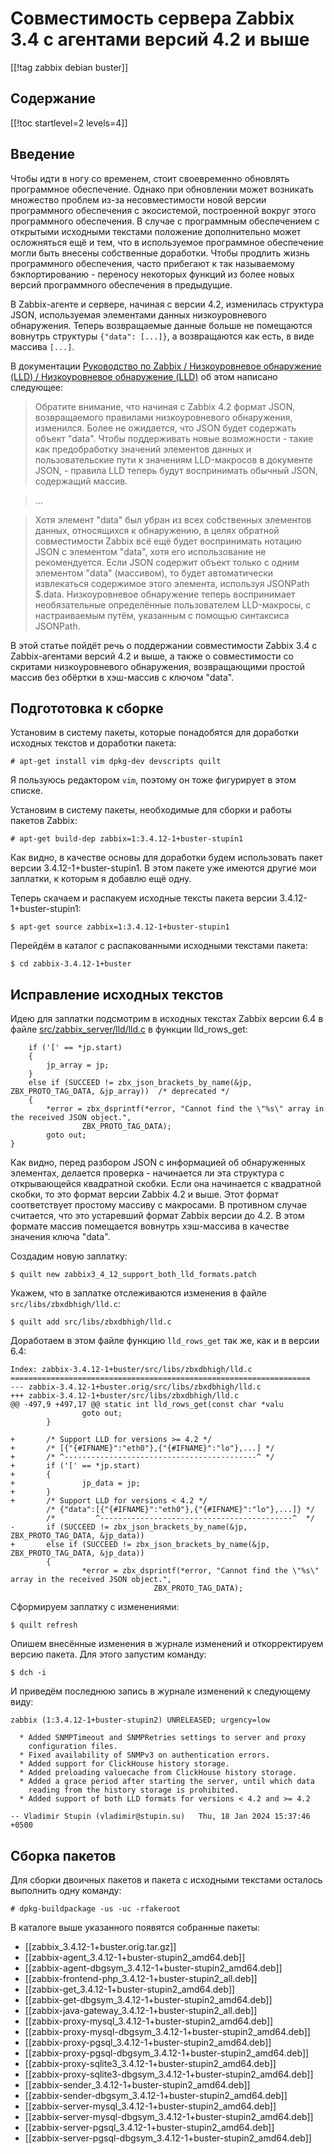 Совместимость сервера Zabbix 3.4 с агентами версий 4.2 и выше
=============================================================

[[!tag zabbix debian buster]]

Содержание
----------

[[!toc startlevel=2 levels=4]]

Введение
--------

Чтобы идти в ногу со временем, стоит своевременно обновлять программное обеспечение. Однако при обновлении может возникать множество проблем из-за несовместимости новой версии программного обеспечения с экосистемой, построенной вокруг этого программного обеспечения. В случае с программным обеспечением с открытыми исходными текстами положение дополнительно может осложняться ещё и тем, что в используемое программное обеспечение могли быть внесены собственные доработки. Чтобы продлить жизнь программного обеспечения, часто прибегают к так называемому бэкпортированию - переносу некоторых функций из более новых версий программного обеспечения в предыдущие.

В Zabbix-агенте и сервере, начиная с версии 4.2, изменилась структура JSON, используемая элементами данных низкоуровневого обнаружения. Теперь возвращаемые данные больше не помещаются вовнутрь структуры `{"data": [...]}`, а возвращаются как есть, в виде массива `[...]`.

В документации [Руководство по Zabbix / Низкоуровневое обнаружение (LLD) / Низкоуровневое обнаружение (LLD)](https://www.zabbix.com/documentation/current/ru/manual/discovery/low_level_discovery) об этом написано следующее:

> Обратите внимание, что начиная с Zabbix 4.2 формат JSON, возвращаемого правилами низкоуровневого обнаружения, изменился. Более не ожидается, что JSON будет содержать объект "data". Чтобы поддерживать новые возможности - такие как предобработку значений элементов данных и пользовательские пути к значениям LLD-макросов в документе JSON, - правила LLD теперь будут воспринимать обычный JSON, содержащий массив.

> ...

> Хотя элемент "data" был убран из всех собственных элементов данных, относящихся к обнаружению, в целях обратной совместимости Zabbix всё ещё будет воспринимать нотацию JSON с элементом "data", хотя его использование не рекомендуется. Если JSON содержит объект только с одним элементом "data" (массивом), то будет автоматически извлекаться содержимое этого элемента, используя JSONPath $.data. Низкоуровневое обнаружение теперь воспринимает необязательные определённые пользователем LLD-макросы, с настраиваемым путём, указанным с помощью синтаксиса JSONPath.

В этой статье пойдёт речь о поддержании совместимости Zabbix 3.4 с Zabbix-агентами версий 4.2 и выше, а также о совместимости со скритами низкоуровневого обнаружения, возвращающими простой массив без обёртки в хэш-массив с ключом "data".

Подгототовка к сборке
---------------------

Установим в систему пакеты, которые понадобятся для доработки исходных текстов и доработки пакета:

    # apt-get install vim dpkg-dev devscripts quilt

Я пользуюсь редактором `vim`, поэтому он тоже фигурирует в этом списке.

Установим в систему пакеты, необходимые для сборки и работы пакетов Zabbix:

    # apt-get build-dep zabbix=1:3.4.12-1+buster-stupin1

Как видно, в качестве основы для доработки будем использовать пакет версии 3.4.12-1+buster-stupin1. В этом пакете уже имеются другие мои заплатки, к которым я добавлю ещё одну.

Теперь скачаем и распакуем исходные тексты пакета версии 3.4.12-1+buster-stupin1:

    $ apt-get source zabbix=1:3.4.12-1+buster-stupin1

Перейдём в каталог с распакованными исходными текстами пакета:

    $ cd zabbix-3.4.12-1+buster

Исправление исходных текстов
----------------------------

Идею для заплатки подсмотрим в исходных текстах Zabbix версии 6.4 в файле [src/zabbix_server/lld/lld.c](https://git.zabbix.com/projects/ZBX/repos/zabbix/browse/src/zabbix_server/lld/lld.c?at=refs%2Fheads%2Frelease%2F6.4) в функции lld_rows_get:

    	if ('[' == *jp.start)
    	{
    		jp_array = jp;
    	}
    	else if (SUCCEED != zbx_json_brackets_by_name(&jp, ZBX_PROTO_TAG_DATA, &jp_array))	/* deprecated */
    	{
    		*error = zbx_dsprintf(*error, "Cannot find the \"%s\" array in the received JSON object.",
    				ZBX_PROTO_TAG_DATA);
    		goto out;
   	}

Как видно, перед разбором JSON с информацией об обнаруженных элементах, делается проверка - начинается ли эта структура с открывающейся квадратной скобки. Если она начинается с квадратной скобки, то это формат версии Zabbix 4.2 и выше. Этот формат соответствует простому массиву с макросами. В противном случае считается, что это устаревший формат Zabbix версии до 4.2. В этом формате массив помещается вовнутрь хэш-массива в качестве значения ключа "data".

Создадим новую заплатку:

    $ quilt new zabbix3_4_12_support_both_lld_formats.patch

Укажем, что в заплатке отслеживаются изменения в файле `src/libs/zbxdbhigh/lld.c`:

    $ quilt add src/libs/zbxdbhigh/lld.c

Доработаем в этом файле функцию `lld_rows_get` так же, как и в версии 6.4:

    Index: zabbix-3.4.12-1+buster/src/libs/zbxdbhigh/lld.c
    ===================================================================
    --- zabbix-3.4.12-1+buster.orig/src/libs/zbxdbhigh/lld.c
    +++ zabbix-3.4.12-1+buster/src/libs/zbxdbhigh/lld.c
    @@ -497,9 +497,17 @@ static int lld_rows_get(const char *valu
                    goto out;
            }
     
    +       /* Support LLD for versions >= 4.2 */
    +       /* [{"{#IFNAME}":"eth0"},{"{#IFNAME}":"lo"},...] */
    +       /* ^-------------------------------------------^ */
    +       if ('[' == *jp.start)
    +       {
    +               jp_data = jp;
    +       }
    +       /* Support LLD for versions < 4.2 */
            /* {"data":[{"{#IFNAME}":"eth0"},{"{#IFNAME}":"lo"},...]} */
            /*         ^-------------------------------------------^  */
    -       if (SUCCEED != zbx_json_brackets_by_name(&jp, ZBX_PROTO_TAG_DATA, &jp_data))
    +       else if (SUCCEED != zbx_json_brackets_by_name(&jp, ZBX_PROTO_TAG_DATA, &jp_data))
            {
                    *error = zbx_dsprintf(*error, "Cannot find the \"%s\" array in the received JSON object.",
                                    ZBX_PROTO_TAG_DATA);

Сформируем заплатку с изменениями:

    $ quilt refresh

Опишем внесённые изменения в журнале изменений и откорректируем версию пакета. Для этого запустим команду:

    $ dch -i

И приведём последнюю запись в журнале изменений к следующему виду:

    zabbix (1:3.4.12-1+buster-stupin2) UNRELEASED; urgency=low
    
      * Added SNMPTimeout and SNMPRetries settings to server and proxy
        configuration files.
      * Fixed availability of SNMPv3 on authentication errors.
      * Added support for ClickHouse history storage.
      * Added preloading valuecache from ClickHouse history storage.
      * Added a grace period after starting the server, until which data
        reading from the history storage is prohibited.
      * Added support of both LLD formats for versions < 4.2 and >= 4.2
    
    -- Vladimir Stupin (vladimir@stupin.su)   Thu, 18 Jan 2024 15:37:46 +0500

Сборка пакетов
--------------

Для сборки двоичных пакетов и пакета с исходными текстами осталось выполнить одну команду:

    # dpkg-buildpackage -us -uc -rfakeroot

В каталоге выше указанного появятся собранные пакеты:

* [[zabbix_3.4.12-1+buster.orig.tar.gz]]
* [[zabbix-agent_3.4.12-1+buster-stupin2_amd64.deb]]
* [[zabbix-agent-dbgsym_3.4.12-1+buster-stupin2_amd64.deb]]
* [[zabbix-frontend-php_3.4.12-1+buster-stupin2_all.deb]]
* [[zabbix-get_3.4.12-1+buster-stupin2_amd64.deb]]
* [[zabbix-get-dbgsym_3.4.12-1+buster-stupin2_amd64.deb]]
* [[zabbix-java-gateway_3.4.12-1+buster-stupin2_all.deb]]
* [[zabbix-proxy-mysql_3.4.12-1+buster-stupin2_amd64.deb]]
* [[zabbix-proxy-mysql-dbgsym_3.4.12-1+buster-stupin2_amd64.deb]]
* [[zabbix-proxy-pgsql_3.4.12-1+buster-stupin2_amd64.deb]]
* [[zabbix-proxy-pgsql-dbgsym_3.4.12-1+buster-stupin2_amd64.deb]]
* [[zabbix-proxy-sqlite3_3.4.12-1+buster-stupin2_amd64.deb]]
* [[zabbix-proxy-sqlite3-dbgsym_3.4.12-1+buster-stupin2_amd64.deb]]
* [[zabbix-sender_3.4.12-1+buster-stupin2_amd64.deb]]
* [[zabbix-sender-dbgsym_3.4.12-1+buster-stupin2_amd64.deb]]
* [[zabbix-server-mysql_3.4.12-1+buster-stupin2_amd64.deb]]
* [[zabbix-server-mysql-dbgsym_3.4.12-1+buster-stupin2_amd64.deb]]
* [[zabbix-server-pgsql_3.4.12-1+buster-stupin2_amd64.deb]]
* [[zabbix-server-pgsql-dbgsym_3.4.12-1+buster-stupin2_amd64.deb]]
